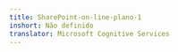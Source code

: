 ```yaml
---
title: SharePoint-on-line-plano-1
inshort: Não definido
translator: Microsoft Cognitive Services
---
```




